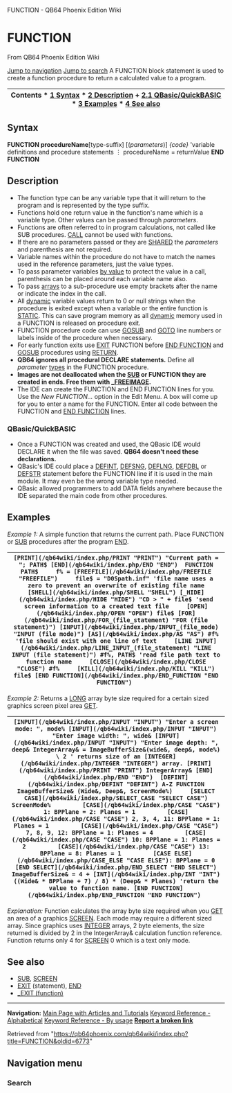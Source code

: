 


FUNCTION - QB64 Phoenix Edition Wiki








# FUNCTION



From QB64 Phoenix Edition Wiki



[Jump to navigation](#mw-head)
[Jump to search](#searchInput)
A FUNCTION block statement is used to create a function procedure to return a calculated value to a program.


  






| Contents * [1 Syntax](#Syntax) * [2 Description](#Description) 	+ [2.1 QBasic/QuickBASIC](#QBasic/QuickBASIC) * [3 Examples](#Examples) * [4 See also](#See_also) |
| --- |


## Syntax


**FUNCTION procedureName**[type-suffix] [(*parameters*)]
*{code}*
'variable definitions and procedure statements
⋮
procedureName = returnValue
**END FUNCTION**
  




## Description


* The function type can be any variable type that it will return to the program and is represented by the type suffix.
* Functions hold one return value in the function's name which is a variable type. Other values can be passed through *parameters*.
* Functions are often referred to in program calculations, not called like SUB procedures. [CALL](/qb64wiki/index.php/CALL "CALL") cannot be used with functions.
* If there are no parameters passed or they are [SHARED](/qb64wiki/index.php/SHARED "SHARED") the *parameters* and parenthesis are not required.
* Variable names within the procedure do not have to match the names used in the reference parameters, just the value types.
* To pass parameter variables [by value](/qb64wiki/index.php/BYVAL "BYVAL") to protect the value in a call, parenthesis can be placed around each variable name also.
* To pass [arrays](/qb64wiki/index.php/Arrays "Arrays") to a sub-procedure use empty brackets after the name or indicate the index in the call.
* All [dynamic](/qb64wiki/index.php/$DYNAMIC "$DYNAMIC") variable values return to 0 or null strings when the procedure is exited except when a variable or the entire function is [STATIC](/qb64wiki/index.php/STATIC "STATIC"). This can save program memory as all [dynamic](/qb64wiki/index.php/$DYNAMIC "$DYNAMIC") memory used in a FUNCTION is released on procedure exit.
* FUNCTION procedure code can use [GOSUB](/qb64wiki/index.php/GOSUB "GOSUB") and [GOTO](/qb64wiki/index.php/GOTO "GOTO") line numbers or labels inside of the procedure when necessary.
* For early function exits use [EXIT](/qb64wiki/index.php/EXIT "EXIT") FUNCTION before [END FUNCTION](/qb64wiki/index.php/END_FUNCTION "END FUNCTION") and [GOSUB](/qb64wiki/index.php/GOSUB "GOSUB") procedures using [RETURN](/qb64wiki/index.php/RETURN "RETURN").
* **QB64 ignores all procedural DECLARE statements.** Define all *parameter* [types](/qb64wiki/index.php/Data_types "Data types") in the FUNCTION procedure.
* **Images are not deallocated when the [SUB](/qb64wiki/index.php/SUB "SUB") or FUNCTION they are created in ends. Free them with [\_FREEIMAGE](/qb64wiki/index.php/FREEIMAGE "FREEIMAGE").**
* The IDE can create the FUNCTION and END FUNCTION lines for you. Use the *New FUNCTION...* option in the Edit Menu. A box will come up for you to enter a name for the FUNCTION. Enter all code between the FUNCTION and [END FUNCTION](/qb64wiki/index.php/END_FUNCTION "END FUNCTION") lines.


### QBasic/QuickBASIC


* Once a FUNCTION was created and used, the QBasic IDE would DECLARE it when the file was saved. **QB64 doesn't need these declarations.**
* QBasic's IDE could place a [DEFINT](/qb64wiki/index.php/DEFINT "DEFINT"), [DEFSNG](/qb64wiki/index.php/DEFSNG "DEFSNG"), [DEFLNG](/qb64wiki/index.php/DEFLNG "DEFLNG"), [DEFDBL](/qb64wiki/index.php/DEFDBL "DEFDBL") or [DEFSTR](/qb64wiki/index.php/DEFSTR "DEFSTR") statement before the FUNCTION line if it is used in the main module. It may even be the wrong variable type needed.
* QBasic allowed programmers to add DATA fields anywhere because the IDE separated the main code from other procedures.


  




## Examples


*Example 1:* A simple function that returns the current path. Place FUNCTION or [SUB](/qb64wiki/index.php/SUB "SUB") procedures after the program [END](/qb64wiki/index.php/END "END").





| ``` [PRINT](/qb64wiki/index.php/PRINT "PRINT") "Current path = "; PATH$ [END](/qb64wiki/index.php/END "END")  FUNCTION PATH$     f% = [FREEFILE](/qb64wiki/index.php/FREEFILE "FREEFILE")     file$ = "D0Spath.inf" 'file name uses a zero to prevent an overwrite of existing file name     [SHELL](/qb64wiki/index.php/SHELL "SHELL") [_HIDE](/qb64wiki/index.php/HIDE "HIDE") "CD > " + file$ 'send screen information to a created text file     [OPEN](/qb64wiki/index.php/OPEN "OPEN") file$ [FOR](/qb64wiki/index.php/FOR_(file_statement) "FOR (file statement)") [INPUT](/qb64wiki/index.php/INPUT_(file_mode) "INPUT (file mode)") [AS](/qb64wiki/index.php/AS "AS") #f% 'file should exist with one line of text     [LINE INPUT](/qb64wiki/index.php/LINE_INPUT_(file_statement) "LINE INPUT (file statement)") #f%, PATH$ 'read file path text to function name     [CLOSE](/qb64wiki/index.php/CLOSE "CLOSE") #f%     [KILL](/qb64wiki/index.php/KILL "KILL") file$ [END FUNCTION](/qb64wiki/index.php/END_FUNCTION "END FUNCTION")  ``` |
| --- |


  

*Example 2:* Returns a [LONG](/qb64wiki/index.php/LONG "LONG") array byte size required for a certain sized graphics screen pixel area [GET](/qb64wiki/index.php/GET_(graphics_statement) "GET (graphics statement)").





| ``` [INPUT](/qb64wiki/index.php/INPUT "INPUT") "Enter a screen mode: ", mode% [INPUT](/qb64wiki/index.php/INPUT "INPUT") "Enter image width: ", wide& [INPUT](/qb64wiki/index.php/INPUT "INPUT") "Enter image depth: ", deep& IntegerArray& = ImageBufferSize&(wide&, deep&, mode%) \ 2 ' returns size of an [INTEGER](/qb64wiki/index.php/INTEGER "INTEGER") array. [PRINT](/qb64wiki/index.php/PRINT "PRINT") IntegerArray& [END](/qb64wiki/index.php/END "END")  [DEFINT](/qb64wiki/index.php/DEFINT "DEFINT") A-Z FUNCTION ImageBufferSize& (Wide&, Deep&, ScreenMode%)     [SELECT CASE](/qb64wiki/index.php/SELECT_CASE "SELECT CASE") ScreenMode%         [CASE](/qb64wiki/index.php/CASE "CASE") 1: BPPlane = 2: Planes = 1         [CASE](/qb64wiki/index.php/CASE "CASE") 2, 3, 4, 11: BPPlane = 1: Planes = 1         [CASE](/qb64wiki/index.php/CASE "CASE") 7, 8, 9, 12: BPPlane = 1: Planes = 4         [CASE](/qb64wiki/index.php/CASE "CASE") 10: BPPlane = 1: Planes = 2         [CASE](/qb64wiki/index.php/CASE "CASE") 13: BPPlane = 8: Planes = 1         [CASE ELSE](/qb64wiki/index.php/CASE_ELSE "CASE ELSE"): BPPlane = 0     [END SELECT](/qb64wiki/index.php/END_SELECT "END SELECT")     ImageBufferSize& = 4 + [INT](/qb64wiki/index.php/INT "INT")((Wide& * BPPlane + 7) / 8) * (Deep& * Planes) 'return the value to function name. [END FUNCTION](/qb64wiki/index.php/END_FUNCTION "END FUNCTION")  ``` |
| --- |


*Explanation:* Function calculates the array byte size required when you [GET](/qb64wiki/index.php/GET_(graphics_statement) "GET (graphics statement)") an area of a graphics [SCREEN](/qb64wiki/index.php/SCREEN "SCREEN"). Each mode may require a different sized array. Since graphics uses [INTEGER](/qb64wiki/index.php/INTEGER "INTEGER") arrays, 2 byte elements, the size returned is divided by 2 in the IntegerArray& calculation function reference. Function returns only 4 for [SCREEN](/qb64wiki/index.php/SCREEN "SCREEN") 0 which is a text only mode.
  




## See also


* [SUB](/qb64wiki/index.php/SUB "SUB"), [SCREEN](/qb64wiki/index.php/SCREEN "SCREEN")
* [EXIT](/qb64wiki/index.php/EXIT "EXIT") (statement), [END](/qb64wiki/index.php/END "END")
* [\_EXIT (function)](/qb64wiki/index.php/EXIT_(function) "EXIT (function)")


  






---


**Navigation:**
[Main Page with Articles and Tutorials](/qb64wiki/index.php/Main_Page "Main Page")
[Keyword Reference - Alphabetical](/qb64wiki/index.php/Keyword_Reference_-_Alphabetical "Keyword Reference - Alphabetical")
[Keyword Reference - By usage](/qb64wiki/index.php/Keyword_Reference_-_By_usage "Keyword Reference - By usage")
**[Report a broken link](https://qb64phoenix.com/forum/showthread.php?tid=2800)**  





Retrieved from "<https://qb64phoenix.com/qb64wiki/index.php?title=FUNCTION&oldid=6773>"




## Navigation menu








### Search





















